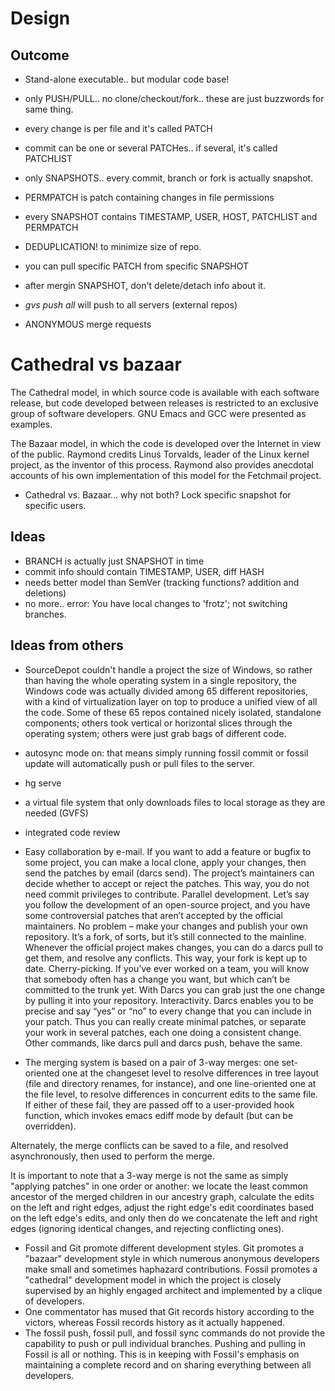 # Design

## Outcome

* Stand-alone executable.. but modular code base!
* only PUSH/PULL.. no clone/checkout/fork.. these are just buzzwords for same thing.
* every change is per file and it's called PATCH
* commit can be one or several PATCHes.. if several, it's called PATCHLIST
* only SNAPSHOTS.. every commit, branch or fork is actually snapshot.
* PERMPATCH is patch containing changes in file permissions
* every SNAPSHOT contains TIMESTAMP, USER, HOST, PATCHLIST and PERMPATCH
* DEDUPLICATION! to minimize size of repo.
* you can pull specific PATCH from specific SNAPSHOT
* after mergin SNAPSHOT, don't delete/detach info about it.
* *gvs push all* will push to all servers (external repos)

* ANONYMOUS merge requests

# Cathedral vs bazaar

The Cathedral model, in which source code is available with each software release, but code developed between releases is restricted to an exclusive group of software developers. GNU Emacs and GCC were presented as examples.

The Bazaar model, in which the code is developed over the Internet in view of the public. Raymond credits Linus Torvalds, leader of the Linux kernel project, as the inventor of this process. Raymond also provides anecdotal accounts of his own implementation of this model for the Fetchmail project.

* Cathedral vs. Bazaar... why not both? Lock specific snapshot for specific users.


## Ideas

* BRANCH is actually just SNAPSHOT in time
* commit info should contain TIMESTAMP, USER, diff HASH
* needs better model than SemVer (tracking functions? addition and deletions)
* no more.. error: You have local changes to 'frotz'; not switching branches.

## Ideas from others

* SourceDepot couldn't handle a project the size of Windows, so rather than having the whole operating system in a single repository, the Windows code was actually divided among 65 different repositories, with a kind of virtualization layer on top to produce a unified view of all the code. Some of these 65 repos contained nicely isolated, standalone components; others took vertical or horizontal slices through the operating system; others were just grab bags of different code. 

* autosync mode on: that means simply running fossil commit or fossil update will automatically push or pull files to the server. 
* hg serve
* a virtual file system that only downloads files to local storage as they are needed (GVFS)
* integrated code review 
* Easy collaboration by e-mail. If you want to add a feature or bugfix to some project, you can make a local clone, apply your changes, then send the patches by email (darcs send). The project’s maintainers can decide whether to accept or reject the patches. This way, you do not need commit privileges to contribute.
Parallel development. Let’s say you follow the development of an open-source project, and you have some controversial patches that aren’t accepted by the official maintainers. No problem – make your changes and publish your own repository. It’s a fork, of sorts, but it’s still connected to the mainline. Whenever the official project makes changes, you can do a darcs pull to get them, and resolve any conflicts. This way, your fork is kept up to date.
Cherry-picking. If you’ve ever worked on a team, you will know that somebody often has a change you want, but which can’t be committed to the trunk yet. With Darcs you can grab just the one change by pulling it into your repository.
Interactivity. Darcs enables you to be precise and say “yes” or “no” to every change that you can include in your patch. Thus you can really create minimal patches, or separate your work in several patches, each one doing a consistent change. Other commands, like darcs pull and darcs push, behave the same.
* The merging system is based on a pair of 3-way merges: one set-oriented one at the changeset level to resolve differences in tree layout (file and directory renames, for instance), and one line-oriented one at the file level, to resolve differences in concurrent edits to the same file. If either of these fail, they are passed off to a user-provided hook function, which invokes emacs ediff mode by default (but can be overridden).

Alternately, the merge conflicts can be saved to a file, and resolved asynchronously, then used to perform the merge.

It is important to note that a 3-way merge is not the same as simply "applying patches" in one order or another: we locate the least common ancestor of the merged children in our ancestry graph, calculate the edits on the left and right edges, adjust the right edge's edit coordinates based on the left edge's edits, and only then do we concatenate the left and right edges (ignoring identical changes, and rejecting conflicting ones).


* Fossil and Git promote different development styles. Git promotes a "bazaar" development style in which numerous anonymous developers make small and sometimes haphazard contributions. Fossil promotes a "cathedral" development model in which the project is closely supervised by an highly engaged architect and implemented by a clique of developers.
* One commentator has mused that Git records history according to the victors, whereas Fossil records history as it actually happened.
* The fossil push, fossil pull, and fossil sync commands do not provide the capability to push or pull individual branches. Pushing and pulling in Fossil is all or nothing. This is in keeping with Fossil's emphasis on maintaining a complete record and on sharing everything between all developers.
